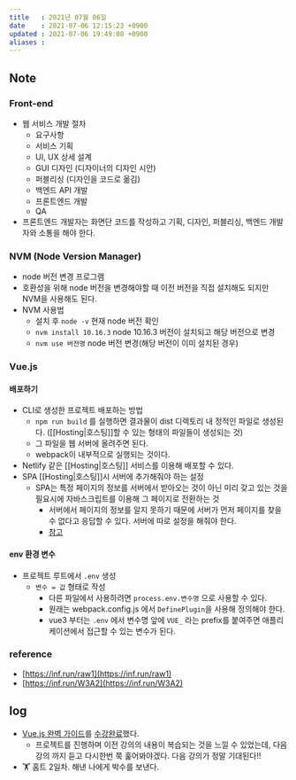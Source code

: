 ```yaml
---
title   : 2021년 07월 06일 
date    : 2021-07-06 12:15:23 +0900
updated : 2021-07-06 19:49:08 +0900
aliases : 
---
```

## Note

### Front-end 
- 웹 서비스 개발 절차
  - 요구사항
  - 서비스 기획
  - UI, UX 상세 설계
  - GUI 디자인 (디자이너의 디자인 시안)
  - 퍼블리싱 (디자인을 코드로 옮김)
  - 백엔드 API 개발
  - 프론트엔드 개발
  - QA  
- 프론트엔드 개발자는 화면단 코드를 작성하고 기획, 디자인, 퍼블리싱, 백엔드 개발자와 소통을 해야 한다.  
  
### NVM (Node Version Manager)  
- node 버전 변경 프로그램 
- 호환성을 위해 node 버전을 변경해야할 때 이전 버전을 직접 설치해도 되지만 NVM을 사용해도 된다.  
- NVM 사용법
  - 설치 후 `node -v` 현재 node 버전 확인
  - `nvm install 10.16.3` node 10.16.3 버전이 설치되고 해당 버전으로 변경 
  - `nvm use 버전명` node 버전 변경(해당 버전이 이미 설치된 경우)  
    
### Vue.js  
#### 배포하기  
- CLI로 생성한 프로젝트 배포하는 방법
  - `npm run build` 를 실행하면 결과물이 dist 디렉토리 내 정적인 파일로 생성된다. ([[Hosting|호스팅]]할 수 있는 형태의 파일들이 생성되는 것)
  - 그 파일을 웹 서버에 올려주면 된다. 
  - webpack이 내부적으로 실행되는 것이다.  
- Netlify 같은 [[Hosting|호스팅]] 서비스를 이용해 배포할 수 있다. 
- SPA [[Hosting|호스팅]]시 서버에 추가해줘야 하는 설정  
  - SPA는 특정 페이지의 정보를 서버에서 받아오는 것이 아닌 미리 갖고 있는 것을 필요시에 자바스크립트를 이용해 그 페이지로 전환하는 것  
    - 서버에서 페이지의 정보를 알지 못하기 때문에 서버가 먼저 페이지를 찾을 수 없다고 응답할 수 있다. 서버에 따로 설정을 해줘야 한다.  
    - [참고](https://cli.vuejs.org/guide/deployment.html)  

#### env 환경 변수 
- 프로젝트 루트에서 `.env` 생성  
  - `변수 = 값` 형태로 작성  
    - 다른 파일에서 사용하려면 `process.env.변수명` 으로 사용할 수 있다. 
    - 원래는 webpack.config.js 에서 `DefinePlugin`을 사용해 정의해야 한다.  
    - vue3 부터는 `.env` 에서 변수명 앞에 `VUE_` 라는 prefix를 붙여주면 애플리케이션에서 접근할 수 있는 변수가 된다.  

### reference
- [https://inf.run/raw1](https://inf.run/raw1)
- [https://inf.run/W3A2](https://inf.run/W3A2)

## log
- [Vue.js 완벽 가이드](https://inf.run/QyyF)를 [수강완료](https://www.inflearn.com/certificate/1940-262728-1794820)했다.
  - 프로젝트를 진행하며 이전 강의의 내용이 복습되는 것을 느낄 수 있었는데, 다음 강의 까지 듣고 다시한번 쭉 훑어봐야겠다. 다음 강의가 정말 기대된다!! 
- 🏋️ 홈트 2일차. 해낸 나에게 박수를 보낸다.  
  
